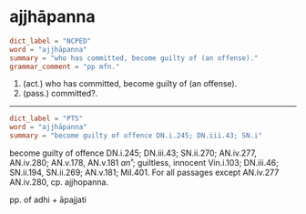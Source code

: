 # ajjhāpanna

``` toml
dict_label = "NCPED"
word = "ajjhāpanna"
summary = "who has committed, become guilty of (an offense)."
grammar_comment = "pp mfn."
```

1. (act.) who has committed, become guilty of (an offense).
2. (pass.) committed?.

--------------------

``` toml
dict_label = "PTS"
word = "ajjhāpanna"
summary = "become guilty of offence DN.i.245; DN.iii.43; SN.i"
```

become guilty of offence DN.i.245; DN.iii.43; SN.ii.270; AN.iv.277, AN.iv.280; AN.v.178, AN.v.181 *an˚*; guiltless, innocent Vin.i.103; DN.iii.46; SN.ii.194, SN.ii.269; AN.v.181; Mil.401. For all passages except AN.iv.277 AN.iv.280, cp. ajjhopanna.

pp. of adhi \+ āpajjati

